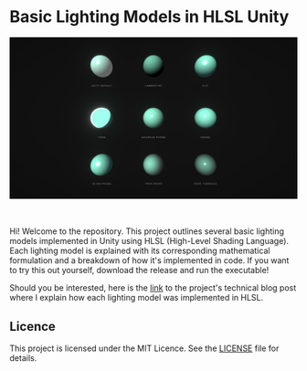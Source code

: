# Basic Lighting Models in HLSL Unity

![Preview](https://github.com/bentoBAUX/Basic-Lighting-Models-in-HLSL/blob/master/Assets/Thumbnails/Thumbnail.jpg)

<br/>

Hi! Welcome to the repository. This project outlines several basic lighting models implemented in Unity using HLSL (High-Level Shading Language).
Each lighting model is explained with its corresponding mathematical formulation and a breakdown of how it's implemented
in code. If you want to try this out yourself, download the release and run the executable! 

Should you be interested, here is the [link](https://bentobaux.github.io/posts/basic-lighting-models-in-hlsl/) to the project's technical blog post where I explain how each lighting model was implemented in HLSL.

## Licence
This project is licensed under the MIT Licence. See the [LICENSE](https://github.com/bentoBAUX/Basic-Lighting-Models-in-HLSL/blob/master/LICENSE) file for details.
